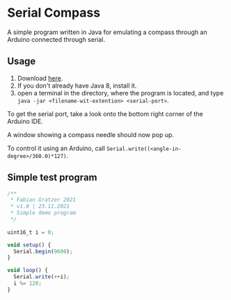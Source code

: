 # Serial Compass
A simple program written in Java for emulating a compass through an Arduino connected through serial.

## Usage
1. Download [here](https://github.com/sudo200/Serial-Compass/releases/latest).
2. If you don't already have Java 8, install it.
3. open a terminal in the directory, where the program is located, and type `java -jar <filename-wit-extention> <serial-port>`.

To get the serial port, take a look onto the bottom right corner of the Arduino IDE.

A window showing a compass needle should now pop up.

To control it using an Arduino, call `Serial.write((<angle-in-degree>/360.0)*127)`.

## Simple test program
```javascript
/**
 * Fabian Gratzer 2021
 * v1.0 | 23.11.2021
 * Simple demo program
 */
 
uint16_t i = 0;

void setup() {
  Serial.begin(9600);
}

void loop() {
  Serial.write(++i);
  i %= 128;
}
```
